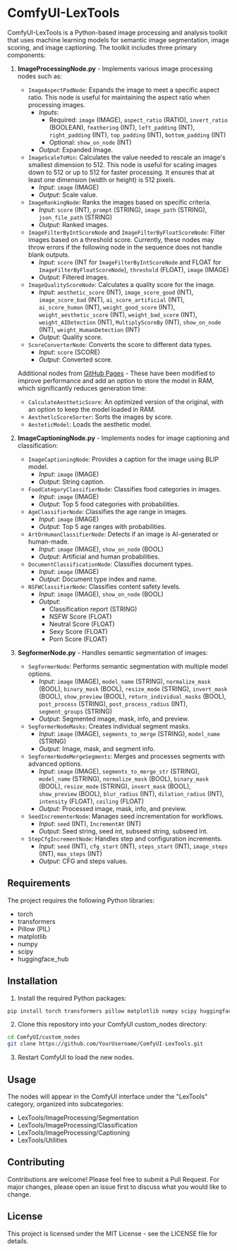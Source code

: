 # ComfyUI-LexTools

ComfyUI-LexTools is a Python-based image processing and analysis toolkit that uses machine learning models for semantic image segmentation, image scoring, and image captioning. The toolkit includes three primary components:

1. **ImageProcessingNode.py** - Implements various image processing nodes such as:
   - `ImageAspectPadNode`: Expands the image to meet a specific aspect ratio. This node is useful for maintaining the aspect ratio when processing images.
      - _Inputs_:
         - Required: `image` (IMAGE), `aspect_ratio` (RATIO), `invert_ratio` (BOOLEAN), `feathering` (INT), `left_padding` (INT), `right_padding` (INT), `top_padding` (INT), `bottom_padding` (INT)
         - Optional: `show_on_node` (INT)
      - _Output_: Expanded Image.
   - `ImageScaleToMin`: Calculates the value needed to rescale an image's smallest dimension to 512. This node is useful for scaling images down to 512 or up to 512 for faster processing. It ensures that at least one dimension (width or height) is 512 pixels.
      - _Input_: `image` (IMAGE)
      - _Output_: Scale value.
   - `ImageRankingNode`: Ranks the images based on specific criteria.
      - _Input_: `score` (INT), `prompt` (STRING), `image_path` (STRING), `json_file_path` (STRING)
      - _Output_: Ranked images.
   - `ImageFilterByIntScoreNode` and `ImageFilterByFloatScoreNode`: Filter images based on a threshold score. Currently, these nodes may throw errors if the following node in the sequence does not handle blank outputs.
      - _Input_: `score` (INT for `ImageFilterByIntScoreNode` and FLOAT for `ImageFilterByFloatScoreNode`), `threshold` (FLOAT), `image` (IMAGE)
      - _Output_: Filtered images.
   - `ImageQualityScoreNode`: Calculates a quality score for the image.
      - _Input_: `aesthetic_score` (INT), `image_score_good` (INT), `image_score_bad` (INT), `ai_score_artificial` (INT), `ai_score_human` (INT), `weight_good_score` (INT), `weight_aesthetic_score` (INT), `weight_bad_score` (INT), `weight_AIDetection` (INT), `MultiplyScoreBy` (INT), `show_on_node` (INT), `weight_HumanDetection` (INT)
      - _Output_: Quality score.
   - `ScoreConverterNode`: Converts the score to different data types.
      - _Input_: `score` (SCORE)
      - _Output_: Converted score.

   Additional nodes from [GitHub Pages](https://github.com/strimmlarn/ComfyUI-Strimmlarns-Aesthetic-Score/) - These have been modified to improve performance and add an option to store the model in RAM, which significantly reduces generation time:
   - `CalculateAestheticScore`: An optimized version of the original, with an option to keep the model loaded in RAM.
   - `AesthetlcScoreSorter`: Sorts the images by score.
   - `AesteticModel`: Loads the aesthetic model.

2. **ImageCaptioningNode.py** - Implements nodes for image captioning and classification:
   - `ImageCaptioningNode`: Provides a caption for the image using BLIP model.
      - _Input_: `image` (IMAGE)
      - _Output_: String caption.
   - `FoodCategoryClassifierNode`: Classifies food categories in images.
      - _Input_: `image` (IMAGE)
      - _Output_: Top 5 food categories with probabilities.
   - `AgeClassifierNode`: Classifies the age range in images.
      - _Input_: `image` (IMAGE)
      - _Output_: Top 5 age ranges with probabilities.
   - `ArtOrHumanClassifierNode`: Detects if an image is AI-generated or human-made.
      - _Input_: `image` (IMAGE), `show_on_node` (BOOL)
      - _Output_: Artificial and human probabilities.
   - `DocumentClassificationNode`: Classifies document types.
      - _Input_: `image` (IMAGE)
      - _Output_: Document type index and name.
   - `NSFWClassifierNode`: Classifies content safety levels.
      - _Input_: `image` (IMAGE), `show_on_node` (BOOL)
      - _Output_: 
         - Classification report (STRING)
         - NSFW Score (FLOAT)
         - Neutral Score (FLOAT)
         - Sexy Score (FLOAT)
         - Porn Score (FLOAT)

3. **SegformerNode.py** - Handles semantic segmentation of images:
   - `SegformerNode`: Performs semantic segmentation with multiple model options.
      - _Input_: `image` (IMAGE), `model_name` (STRING), `normalize_mask` (BOOL), `binary_mask` (BOOL), `resize_mode` (STRING), `invert_mask` (BOOL), `show_preview` (BOOL), `return_individual_masks` (BOOL), `post_process` (STRING), `post_process_radius` (INT), `segment_groups` (STRING)
      - _Output_: Segmented image, mask, info, and preview.
   - `SegformerNodeMasks`: Creates individual segment masks.
      - _Input_: `image` (IMAGE), `segments_to_merge` (STRING), `model_name` (STRING)
      - _Output_: Image, mask, and segment info.
   - `SegformerNodeMergeSegments`: Merges and processes segments with advanced options.
      - _Input_: `image` (IMAGE), `segments_to_merge_str` (STRING), `model_name` (STRING), `normalize_mask` (BOOL), `binary_mask` (BOOL), `resize_mode` (STRING), `invert_mask` (BOOL), `show_preview` (BOOL), `blur_radius` (INT), `dilation_radius` (INT), `intensity` (FLOAT), `ceiling` (FLOAT)
      - _Output_: Processed image, mask, info, and preview.
   - `SeedIncrementerNode`: Manages seed incrementation for workflows.
      - _Input_: `seed` (INT), `IncrementAt` (INT)
      - _Output_: Seed string, seed int, subseed string, subseed int.
   - `StepCfgIncrementNode`: Handles step and configuration increments.
      - _Input_: `seed` (INT), `cfg_start` (INT), `steps_start` (INT), `image_steps` (INT), `max_steps` (INT)
      - _Output_: CFG and steps values.

## Requirements

The project requires the following Python libraries:

- torch
- transformers
- Pillow (PIL)
- matplotlib
- numpy
- scipy
- huggingface_hub

## Installation

1. Install the required Python packages:
```bash
pip install torch transformers pillow matplotlib numpy scipy huggingface_hub
```

2. Clone this repository into your ComfyUI custom_nodes directory:
```bash
cd ComfyUI/custom_nodes
git clone https://github.com/YourUsername/ComfyUI-LexTools.git
```

3. Restart ComfyUI to load the new nodes.

## Usage

The nodes will appear in the ComfyUI interface under the "LexTools" category, organized into subcategories:
- LexTools/ImageProcessing/Segmentation
- LexTools/ImageProcessing/Classification
- LexTools/ImageProcessing/Captioning
- LexTools/Utilities

## Contributing

Contributions are welcome! Please feel free to submit a Pull Request. For major changes, please open an issue first to discuss what you would like to change.

## License

This project is licensed under the MIT License - see the LICENSE file for details.

